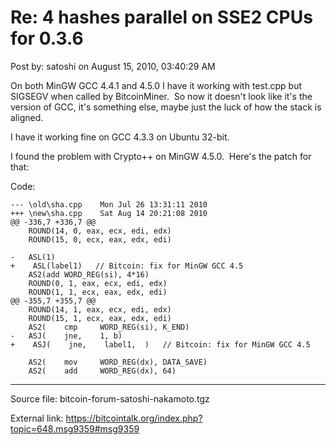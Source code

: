 # Re: 4 hashes parallel on SSE2 CPUs for 0.3.6

Post by: satoshi on August 15, 2010, 03:40:29 AM

On both MinGW GCC 4.4.1 and 4.5.0 I have it working with test.cpp but SIGSEGV when called by BitcoinMiner. &nbsp;So now it doesn't look like it's the version of GCC, it's something else, maybe just the luck of how the stack is aligned.

I have it working fine on GCC 4.3.3 on Ubuntu 32-bit.

I found the problem with Crypto++ on MinGW 4.5.0. &nbsp;Here's the patch for that:

Code:

```
--- \old\sha.cpp	Mon Jul 26 13:31:11 2010
+++ \new\sha.cpp	Sat Aug 14 20:21:08 2010
@@ -336,7 +336,7 @@
 	ROUND(14, 0, eax, ecx, edi, edx)
 	ROUND(15, 0, ecx, eax, edx, edi)

-	ASL(1)
+    ASL(label1)   // Bitcoin: fix for MinGW GCC 4.5
 	AS2(add WORD_REG(si), 4*16)
 	ROUND(0, 1, eax, ecx, edi, edx)
 	ROUND(1, 1, ecx, eax, edx, edi)
@@ -355,7 +355,7 @@
 	ROUND(14, 1, eax, ecx, edi, edx)
 	ROUND(15, 1, ecx, eax, edx, edi)
 	AS2(	cmp		WORD_REG(si), K_END)
-	ASJ(	jne,	1, b)
+    ASJ(    jne,    label1,  )   // Bitcoin: fix for MinGW GCC 4.5

 	AS2(	mov		WORD_REG(dx), DATA_SAVE)
 	AS2(	add		WORD_REG(dx), 64)
```

---

Source file: bitcoin-forum-satoshi-nakamoto.tgz

External link: https://bitcointalk.org/index.php?topic=648.msg9359#msg9359
